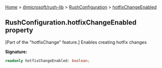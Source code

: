 [Home](./index) &gt; [@microsoft/rush-lib](./rush-lib.md) &gt; [RushConfiguration](./rush-lib.rushconfiguration.md) &gt; [hotfixChangeEnabled](./rush-lib.rushconfiguration.hotfixchangeenabled.md)

## RushConfiguration.hotfixChangeEnabled property

\[Part of the "hotfixChange" feature.\] Enables creating hotfix changes

<b>Signature:</b>

```typescript
readonly hotfixChangeEnabled: boolean;
```
